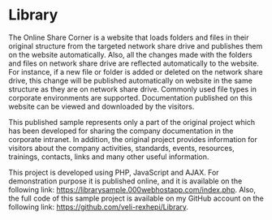 # Library
The Online Share Corner is a website that loads folders and files in their original structure from the targeted network share drive and publishes them on the website automatically. Also, all the changes made with the folders and files on network share drive are reflected automatically to the website. For instance, if a new file or folder is added or deleted on the network share drive, this change will be published automatically on website in the same structure as they are on network share drive. Commonly used file types in corporate environments are supported. Documentation published on this website can be viewed and downloaded by the visitors.

This published sample represents only a part of the original project which has been developed for sharing the company documentation in the corporate intranet. In addition, the original project provides information for visitors about the company activities, standards, events, resources, trainings, contacts, links and many other useful information.

This project is developed using PHP, JavaScript and AJAX. For demonstration purpose it is published online, and it is available on the following link: https://librarysample.000webhostapp.com/index.php. Also, the full code of this sample project is available on my GitHub account on the following link: https://github.com/veli-rexhepi/Library.
